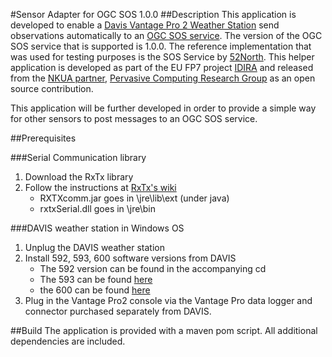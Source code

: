 #Sensor Adapter for OGC SOS 1.0.0
##Description
This application is developed to enable a [Davis Vantage Pro 2 Weather Station](http://www.davisnet.com/weather/products/vantage-pro-professional-weather-stations.asp) send observations automatically to an [OGC SOS service](http://www.opengeospatial.org/standards/sos/). The version of the OGC SOS service that is supported is 1.0.0. The reference implementation that was used for testing purposes is the SOS Service by [52North](http://52north.org/communities/sensorweb/sos/index.html). This helper application is developed as part of the EU FP7 project [IDIRA](http://www.idira.eu/) and released from the [NKUA partner](http://www.di.uoa.gr/), [Pervasive Computing Research Group](http://p-comp.di.uoa.gr) as an open source contribution.

This application will be further developed in order to provide a simple way for other sensors to post messages to an OGC SOS service. 

##Prerequisites

###Serial Communication library
1. Download the RxTx library
2. Follow the instructions at [RxTx's wiki](http://rxtx.qbang.org/wiki/index.php/Installation_for_Windows)
	- RXTXcomm.jar goes in \jre\lib\ext (under java)
	- rxtxSerial.dll goes in \jre\bin
	
###DAVIS weather station in Windows OS
1. Unplug the DAVIS weather station
2. Install 592, 593, 600 software versions from DAVIS
	- The 592 version can be found in the accompanying cd
	- The 593 can be found [here](http://www.davisnet.com/support/weather/downloads/software_direct.asp?SoftCat=1&SoftwareID=211)
	- the 600 can be found [here](http://www.davisnet.com/support/weather/downloads/software_direct.asp?SoftCat=1&SoftwareID=214)
3. Plug in the Vantage Pro2 console via the Vantage Pro data logger and connector purchased separately from DAVIS.

##Build
The application is provided with a maven pom script. All additional dependencies are included.